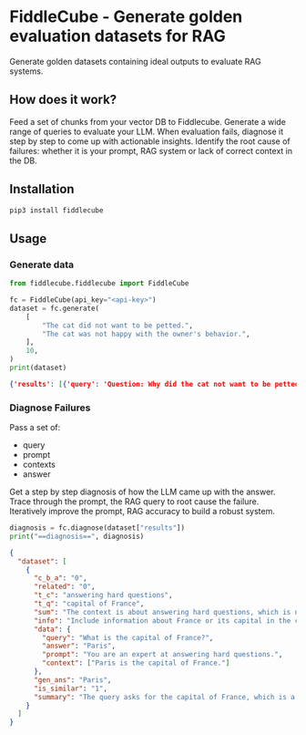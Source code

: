 # FiddleCube - Generate golden evaluation datasets for RAG

Generate golden datasets containing ideal outputs to evaluate RAG systems.

## How does it work?

Feed a set of chunks from your vector DB to Fiddlecube. Generate a wide range of queries to evaluate your LLM.
When evaluation fails, diagnose it step by step to come up with actionable insights.
Identify the root cause of failures: whether it is your prompt, RAG system or lack of correct context in the DB.

## Installation

```bash
pip3 install fiddlecube
```

## Usage

### Generate data

```python
from fiddlecube.fiddlecube import FiddleCube

fc = FiddleCube(api_key="<api-key>")
dataset = fc.generate(
    [
        "The cat did not want to be petted.",
        "The cat was not happy with the owner's behavior.",
    ],
    10,
)
print(dataset)
```

```json
{'results': [{'query': 'Question: Why did the cat not want to be petted?', 'contexts': ['The cat did not want to be petted.'], 'answer': 'The cat did not want to be petted because it was not in the mood for physical affection at that moment.', 'score': 0.8, 'question_type': 'SIMPLE'}, {'query': "Was the cat pleased with the owner's actions?", 'contexts': ["The cat was not happy with the owner's behavior."], 'answer': "No, the cat was not pleased with the owner's actions.", 'score': 0.8, 'question_type': 'NEGATIVE'}], 'status': 'COMPLETED', 'num_tokens_generated': 44, 'rate_limited': False}
```

### Diagnose Failures

Pass a set of:

- query
- prompt
- contexts
- answer

Get a step by step diagnosis of how the LLM came up with the answer.
Trace through the prompt, the RAG query to root cause the failure.
Iteratively improve the prompt, RAG accuracy to build a robust system.

```python
diagnosis = fc.diagnose(dataset["results"])
print("==diagnosis==", diagnosis)
```

```json
{
  "dataset": [
    {
      "c_b_a": "0",
      "related": "0",
      "t_c": "answering hard questions",
      "t_q": "capital of France",
      "sum": "The context is about answering hard questions, which is not related to the query about the capital of France.",
      "info": "Include information about France or its capital in the context.",
      "data": {
        "query": "What is the capital of France?",
        "answer": "Paris",
        "prompt": "You are an expert at answering hard questions.",
        "context": ["Paris is the capital of France."]
      },
      "gen_ans": "Paris",
      "is_similar": "1",
      "summary": "The query asks for the capital of France, which is a straightforward question. Given the context that the assistant is an expert at answering hard questions, it is logical to deduce that the assistant should know basic geographical facts such as the capital of France. Therefore, the answer to the query is 'Paris'."
    }
  ]
}
```
